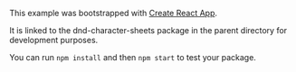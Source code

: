 This example was bootstrapped with [Create React App](https://github.com/facebook/create-react-app).

It is linked to the dnd-character-sheets package in the parent directory for development purposes.

You can run `npm install` and then `npm start` to test your package.
